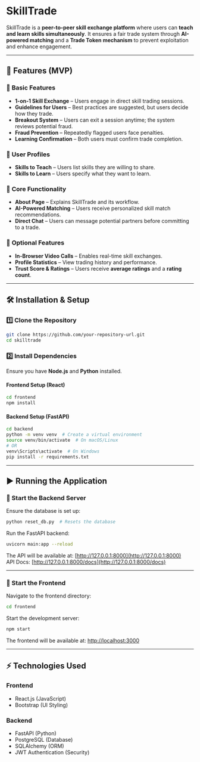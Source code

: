 # SkillTrade

SkillTrade is a **peer-to-peer skill exchange platform** where users can **teach and learn skills simultaneously**. It ensures a fair trade system through **AI-powered matching** and a **Trade Token mechanism** to prevent exploitation and enhance engagement.

---

## 🚀 Features (MVP)

### 🔹 **Basic Features**
- **1-on-1 Skill Exchange** – Users engage in direct skill trading sessions.
- **Guidelines for Users** – Best practices are suggested, but users decide how they trade.
- **Breakout System** – Users can exit a session anytime; the system reviews potential fraud.
- **Fraud Prevention** – Repeatedly flagged users face penalties.
- **Learning Confirmation** – Both users must confirm trade completion.

### 🔹 **User Profiles**
- **Skills to Teach** – Users list skills they are willing to share.
- **Skills to Learn** – Users specify what they want to learn.

### 🔹 **Core Functionality**
- **About Page** – Explains SkillTrade and its workflow.
- **AI-Powered Matching** – Users receive personalized skill match recommendations.
- **Direct Chat** – Users can message potential partners before committing to a trade.

### 🔹 **Optional Features**
- **In-Browser Video Calls** – Enables real-time skill exchanges.
- **Profile Statistics** – View trading history and performance.
- **Trust Score & Ratings** – Users receive **average ratings** and a **rating count**.

---

## 🛠 Installation & Setup

### **1️⃣ Clone the Repository**
```bash
git clone https://github.com/your-repository-url.git
cd skilltrade
```

### **2️⃣ Install Dependencies**
Ensure you have **Node.js** and **Python** installed.

#### **Frontend Setup (React)**
```bash
cd frontend
npm install
```

#### **Backend Setup (FastAPI)**
```bash
cd backend
python -m venv venv  # Create a virtual environment
source venv/bin/activate  # On macOS/Linux
# OR
venv\Scripts\activate  # On Windows
pip install -r requirements.txt
```

---

## ▶️ Running the Application

### 🔹 Start the Backend Server
Ensure the database is set up:
```bash
python reset_db.py  # Resets the database
```

Run the FastAPI backend:
```bash
uvicorn main:app --reload
```

The API will be available at: [http://127.0.0.1:8000](http://127.0.0.1:8000)  
API Docs: [http://127.0.0.1:8000/docs](http://127.0.0.1:8000/docs)

---

### 🔹 Start the Frontend
Navigate to the frontend directory:
```bash
cd frontend
```

Start the development server:
```bash
npm start
```

The frontend will be available at: [http://localhost:3000](http://localhost:3000)

---

## ⚡ Technologies Used

### **Frontend**
- React.js (JavaScript)
- Bootstrap (UI Styling)

### **Backend**
- FastAPI (Python)
- PostgreSQL (Database)
- SQLAlchemy (ORM)
- JWT Authentication (Security)